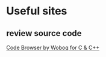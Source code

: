 # Useful sites

## review source code

[Code Browser by Woboq for C & C++](https://code.woboq.org/)
